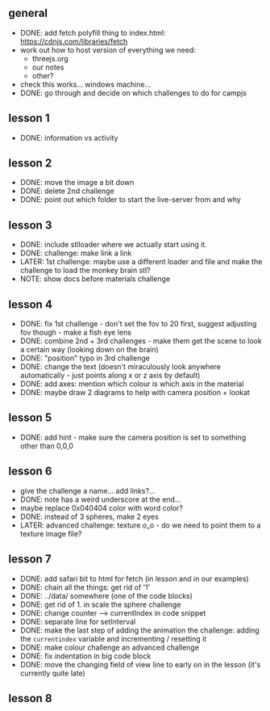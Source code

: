 
## general
- DONE: add fetch polyfill thing to index.html: https://cdnjs.com/libraries/fetch
- work out how to host version of everything we need:
    - threejs.org
    - our notes
    - other?
- check this works... windows machine...
- DONE: go through and decide on which challenges to do for campjs

## lesson 1
- DONE: information vs activity

## lesson 2
- DONE: move the image a bit down
- DONE: delete 2nd challenge
- DONE: point out which folder to start the live-server from and why

## lesson 3
- DONE: include stlloader where we actually start using it.
- DONE: challenge: make link a link
- LATER: 1st challenge: maybe use a different loader and file and make the challenge to load the monkey brain stl?
- NOTE: show docs before materials challenge

## lesson 4
- DONE: fix 1st challenge - don't set the fov to 20 first, suggest adjusting fov though - make a fish eye lens
- DONE: combine 2nd + 3rd challenges - make them get the scene to look a certain way (looking down on the brain)
- DONE: "position" typo in 3rd challenge
- DONE: change the text (doesn't miraculously look anywhere automatically - just points along x or z axis by default)
- DONE: add axes: mention which colour is which axis in the material
- DONE: maybe draw 2 diagrams to help with camera position + lookat

## lesson 5
- DONE: add hint - make sure the camera position is set to something other than 0,0,0

## lesson 6
- give the challenge a name... add links?...
- DONE: note has a weird underscore at the end...
- maybe replace 0x040404 color with word color?
- DONE: instead of 3 spheres, make 2 eyes
- LATER: advanced challenge: texture o_o - do we need to point them to a texture image file?

## lesson 7
- DONE: add safari bit to html for fetch (in lesson and in our examples)
- DONE: chain all the things: get rid of '1'
- DONE: ../data/ somewhere (one of the code blocks)
- DONE: get rid of 1. in scale the sphere challenge
- DONE: change counter --> currentIndex in code snippet
- DONE: separate line for setInterval
- DONE: make the last step of adding the animation the challenge: adding the `currentindex` variable and incrementing / resetting it
- DONE: make colour challenge an advanced challenge
- DONE: fix indentation in big code block
- DONE: move the changing field of view line to early on in the lesson (it's currently quite late)

## lesson 8
